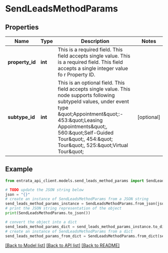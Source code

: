 # SendLeadsMethodParams


## Properties

Name | Type | Description | Notes
------------ | ------------- | ------------- | -------------
**property_id** | **int** | This is a required field. This field accepts single value. This is a required field. This field accepts a single integer value fo r Property ID. | 
**subtype_id** | **int** | This is an optional field. This field accepts single value. This node supports following subtypeId values, under event type \&quot;Appointment\&quot;:- 453:\&quot;Leasing Appointments\&quot;, 560:\&quot;Self-Guided Tour\&quot;, 454:\&quot; Tour\&quot;, 525:\&quot;Virtual Tour\&quot; | [optional] 

## Example

```python
from entrata_api_client.models.send_leads_method_params import SendLeadsMethodParams

# TODO update the JSON string below
json = "{}"
# create an instance of SendLeadsMethodParams from a JSON string
send_leads_method_params_instance = SendLeadsMethodParams.from_json(json)
# print the JSON string representation of the object
print(SendLeadsMethodParams.to_json())

# convert the object into a dict
send_leads_method_params_dict = send_leads_method_params_instance.to_dict()
# create an instance of SendLeadsMethodParams from a dict
send_leads_method_params_from_dict = SendLeadsMethodParams.from_dict(send_leads_method_params_dict)
```
[[Back to Model list]](../README.md#documentation-for-models) [[Back to API list]](../README.md#documentation-for-api-endpoints) [[Back to README]](../README.md)


